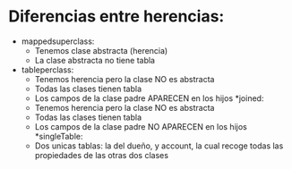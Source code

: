 
# Diferencias entre herencias:


* mappedsuperclass: 
    - Tenemos clase abstracta (herencia)
    - La clase abstracta no tiene tabla
* tableperclass:
    - Tenemos herencia pero la clase NO es abstracta
    - Todas las clases tienen tabla
    - Los campos de la clase padre APARECEN en los hijos
*joined:
  - Tenemos herencia pero la clase NO es abstracta
  - Todas las clases tienen tabla
  - Los campos de la clase padre NO APARECEN en los hijos
*singleTable:
  - Dos unicas tablas: la del dueño, y account, la cual recoge todas las propiedades de las otras dos clases